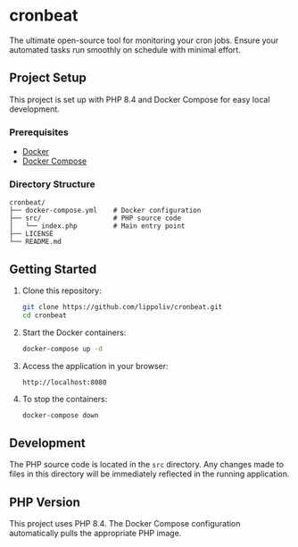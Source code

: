# cronbeat

The ultimate open-source tool for monitoring your cron jobs. Ensure your automated tasks run smoothly on schedule with minimal effort.

## Project Setup

This project is set up with PHP 8.4 and Docker Compose for easy local development.

### Prerequisites

- [Docker](https://www.docker.com/get-started)
- [Docker Compose](https://docs.docker.com/compose/install/)

### Directory Structure

```
cronbeat/
├── docker-compose.yml    # Docker configuration
├── src/                  # PHP source code
│   └── index.php         # Main entry point
├── LICENSE
└── README.md
```

## Getting Started

1. Clone this repository:
   ```bash
   git clone https://github.com/lippoliv/cronbeat.git
   cd cronbeat
   ```

2. Start the Docker containers:
   ```bash
   docker-compose up -d
   ```

3. Access the application in your browser:
   ```
   http://localhost:8080
   ```

4. To stop the containers:
   ```bash
   docker-compose down
   ```

## Development

The PHP source code is located in the `src` directory. Any changes made to files in this directory will be immediately reflected in the running application.

## PHP Version

This project uses PHP 8.4. The Docker Compose configuration automatically pulls the appropriate PHP image.
